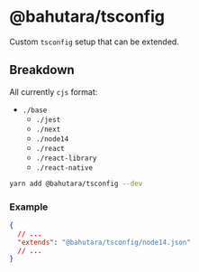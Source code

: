 # @bahutara/tsconfig

Custom `tsconfig` setup that can be extended.

## Breakdown

All currently `cjs` format:

- `./base`
  - `./jest`
  - `./next`
  - `./node14`
  - `./react`
  - `./react-library`
  - `./react-native`

```sh
yarn add @bahutara/tsconfig --dev
```

### Example

```json
{
  // ...
  "extends": "@bahutara/tsconfig/node14.json"
  // ...
}
```
